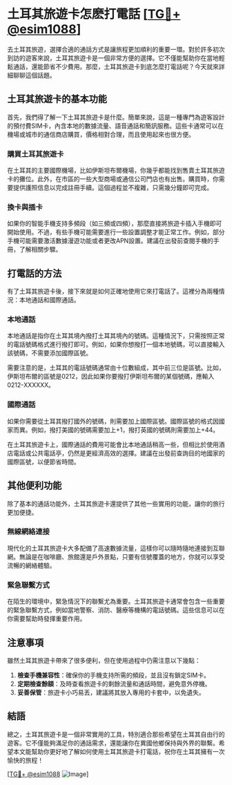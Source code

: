 # 土耳其旅遊卡怎麽打電話 [[TG💪+ @esim1088](https://t.me/s/esim1088)]

去土耳其旅遊，選擇合適的通話方式是讓旅程更加順利的重要一環。對於許多初次到訪的遊客來說，土耳其旅遊卡是一個非常方便的選擇。它不僅能幫助你在當地輕鬆通話，還能節省不少費用。那麼，土耳其旅遊卡到底怎麼打電話呢？今天就來詳細聊聊這個話題。

## 土耳其旅遊卡的基本功能

首先，我們得了解一下土耳其旅遊卡是什麼。簡單來說，這是一種專門為遊客設計的預付費SIM卡，內含本地的數據流量、語音通話和簡訊服務。這些卡通常可以在機場或城市的通信商店購買，價格相對合理，而且使用起來也很方便。

### 購買土耳其旅遊卡

在土耳其的主要國際機場，比如伊斯坦布爾機場，你幾乎都能找到售賣土耳其旅遊卡的攤位。此外，在市區的一些大型商場或通信公司門店也有出售。購買時，你需要提供護照信息以完成註冊手續。這個過程並不複雜，只需幾分鐘即可完成。

### 換卡與插卡

如果你的智能手機支持多頻段（如三頻或四頻），那麼直接將旅遊卡插入手機即可開始使用。不過，有些手機可能需要進行一些設置調整才能正常工作。例如，部分手機可能需要激活數據漫遊功能或者更改APN設置。建議在出發前查閱手機的手冊，了解相關步驟。

## 打電話的方法

有了土耳其旅遊卡後，接下來就是如何正確地使用它來打電話了。這裡分為兩種情況：本地通話和國際通話。

### 本地通話

本地通話是指你在土耳其境內撥打土耳其境內的號碼。這種情況下，只需按照正常的電話號碼格式進行撥打即可。例如，如果你想撥打一個本地號碼，可以直接輸入該號碼，不需要添加國際區號。

需要注意的是，土耳其的電話號碼通常由十位數組成，其中前三位是區號。比如，伊斯坦布爾的區號是0212，因此如果你要撥打伊斯坦布爾的某個號碼，應輸入0212-XXXXXX。

### 國際通話

如果你需要從土耳其撥打國外的號碼，則需要加上國際區號。國際區號的格式因國家而異。例如，撥打美國的號碼需要加上+1，撥打英國的號碼則需要加上+44。

在土耳其旅遊卡上，國際通話的費用可能會比本地通話稍高一些，但相比於使用酒店電話或公共電話亭，仍然是更經濟高效的選擇。建議在出發前查詢目的地國家的國際區號，以便節省時間。

## 其他便利功能

除了基本的通話功能外，土耳其旅遊卡還提供了其他一些實用的功能，讓你的旅行更加便捷。

### 無線網絡連接

現代化的土耳其旅遊卡大多配備了高速數據流量，這樣你可以隨時隨地連接到互聯網。無論是在咖啡廳、旅館還是戶外景點，只要有信號覆蓋的地方，你就可以享受流暢的網絡體驗。

### 緊急聯繫方式

在陌生的環境中，緊急情況下的聯繫尤為重要。土耳其旅遊卡通常會包含一些重要的緊急聯繫方式，例如當地警察、消防、醫療等機構的電話號碼。這些信息可以在你需要幫助時發揮重要作用。

## 注意事項

雖然土耳其旅遊卡帶來了很多便利，但在使用過程中仍需注意以下幾點：

1. **檢查手機兼容性**：確保你的手機支持所需的頻段，並且沒有鎖定SIM卡。
2. **定期檢查餘額**：及時查看旅遊卡的剩餘流量和通話時間，避免意外停機。
3. **妥善保管**：旅遊卡小巧易丟，建議將其放入專用的卡套中，以免遺失。

## 結語

總之，土耳其旅遊卡是一個非常實用的工具，特別適合那些希望在土耳其自由行的遊客。它不僅能夠滿足你的通話需求，還能讓你在異國他鄉保持與外界的聯繫。希望本文能幫助你更好地了解如何使用土耳其旅遊卡打電話，祝你在土耳其擁有一次愉快的旅程！

[[TG💪+ @esim1088](https://t.me/s/esim1088) ![Image](https://i.postimg.cc/4NQfJmqS/Snipaste-2025-05-13-00-14-12.png)]